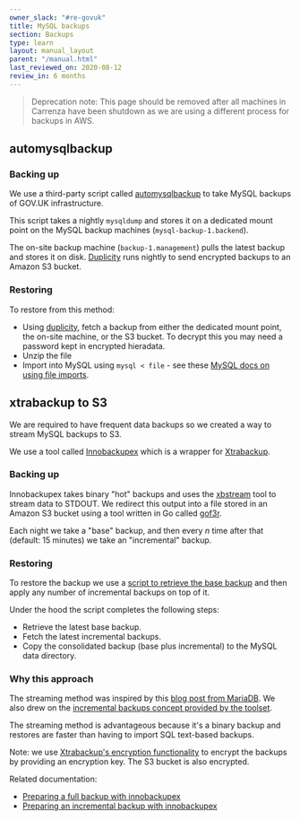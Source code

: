 ```yaml
---
owner_slack: "#re-govuk"
title: MySQL backups
section: Backups
type: learn
layout: manual_layout
parent: "/manual.html"
last_reviewed_on: 2020-08-12
review_in: 6 months
---
```


> Deprecation note:
> This page should be removed after all machines in Carrenza have been shutdown
> as we are using a different process for backups in AWS. 

## automysqlbackup

### Backing up

We use a third-party script called [automysqlbackup](https://github.com/alphagov/govuk-puppet/blob/master/modules/govuk_mysql/templates/automysqlbackup) to take MySQL backups of GOV.UK infrastructure.

This script takes a nightly `mysqldump` and stores it on a dedicated mount point on the MySQL backup machines (`mysql-backup-1.backend`).

The on-site backup machine (`backup-1.management`) pulls the latest backup and stores it on disk. [Duplicity](http://duplicity.nongnu.org/) runs nightly to send encrypted backups to an Amazon S3 bucket.

### Restoring

To restore from this method:

- Using [duplicity](restore-from-offsite-backups.html), fetch a backup from either the dedicated mount point, the on-site machine, or the S3 bucket. To decrypt this you may need a password kept in encrypted hieradata.
- Unzip the file
- Import into MySQL using `mysql < file` - see these [MySQL docs on using file imports](https://dev.mysql.com/doc/refman/8.0/en/mysql-batch-commands.html).

## xtrabackup to S3

We are required to have frequent data backups so we created a way to stream MySQL backups to S3.

We use a tool called [Innobackupex](https://www.percona.com/doc/percona-xtrabackup/2.2/innobackupex/incremental_backups_innobackupex.html) which is a wrapper for [Xtrabackup](https://www.percona.com/doc/percona-xtrabackup/2.3/index.html).

### Backing up

Innobackupex takes binary "hot" backups and uses the [xbstream](https://www.percona.com/doc/percona-xtrabackup/2.3/xbstream/xbstream.html) tool to stream data to STDOUT. We redirect this output into a file stored in an Amazon S3 bucket using a tool written in Go called [gof3r](https://github.com/rlmcpherson/s3gof3r).

Each night we take a "base" backup, and then every _n_ time after that (default: 15 minutes) we take an "incremental" backup.

### Restoring

To restore the backup we use a [script to retrieve the base backup](https://github.com/alphagov/govuk-puppet/blob/master/modules/govuk_mysql/templates/usr/local/bin/xtrabackup_s3_restore.erb) and then apply any number of incremental backups on top of it.

Under the hood the script completes the following steps:

- Retrieve the latest base backup.
- Fetch the latest incremental backups.
- Copy the consolidated backup (base plus incremental) to the MySQL data directory.

### Why this approach

The streaming method was inspired by this [blog post from MariaDB](https://mariadb.com/blog/streaming-mariadb-backups-cloud). We also drew on the [incremental backups concept provided by the toolset](https://www.percona.com/doc/percona-xtrabackup/2.2/xtrabackup_bin/incremental_backups.html).

The streaming method is advantageous because it's a binary backup and restores are faster than having to import SQL text-based backups.

Note: we use [Xtrabackup's encryption functionality](https://www.percona.com/doc/percona-xtrabackup/2.2/innobackupex/encrypted_backups_innobackupex.html) to encrypt the backups by providing an encryption key. The S3 bucket is also encrypted.

Related documentation:

- [Preparing a full backup with innobackupex](https://www.percona.com/doc/percona-xtrabackup/2.2/innobackupex/preparing_a_backup_ibk.html)
- [Preparing an incremental backup with innobackupex]( https://www.percona.com/doc/percona-xtrabackup/2.2/innobackupex/incremental_backups_innobackupex.html#preparing-an-incremental-backup-with-innobackupex)
